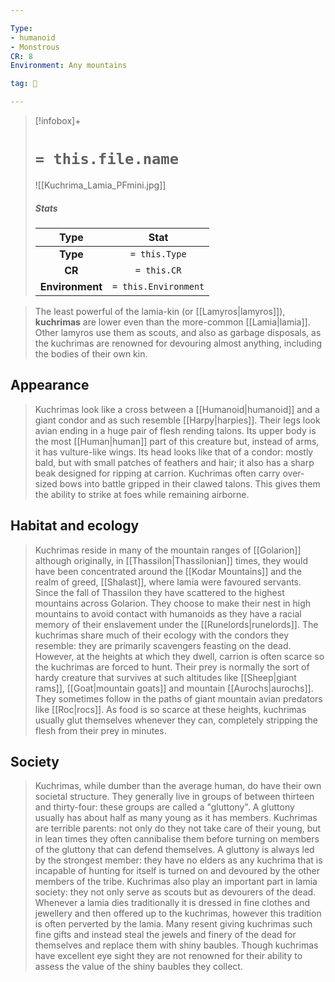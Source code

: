 ```yaml
---

Type:
- humanoid
- Monstrous
CR: 8
Environment: Any mountains

tag: 👹

---
```


> [!infobox]+
> #  `= this.file.name`
> ![[Kuchrima_Lamia_PFmini.jpg]]
> ##### Stats
> Type | Stat |
> :---:|:---:|
> **Type** | `= this.Type` |
> **CR** | `= this.CR` |
> **Environment** | `= this.Environment` |



> The least powerful of the lamia-kin (or [[Lamyros|lamyros]]), **kuchrimas** are lower even than the more-common [[Lamia|lamia]]. Other lamyros use them as scouts, and also as garbage disposals, as the kuchrimas are renowned for devouring almost anything, including the bodies of their own kin.



## Appearance

> Kuchrimas look like a cross between a [[Humanoid|humanoid]] and a giant condor and as such resemble [[Harpy|harpies]]. Their legs look avian ending in a huge pair of flesh rending talons. Its upper body is the most [[Human|human]] part of this creature but, instead of arms, it has vulture-like wings. Its head looks like that of a condor: mostly bald, but with small patches of feathers and hair; it also has a sharp beak designed for ripping at carrion. Kuchrimas often carry over-sized bows into battle gripped in their clawed talons. This gives them the ability to strike at foes while remaining airborne.


## Habitat and ecology

> Kuchrimas reside in many of the mountain ranges of [[Golarion]] although originally, in [[Thassilon|Thassilonian]] times, they would have been concentrated around the [[Kodar Mountains]] and the realm of greed, [[Shalast]], where lamia were favoured servants. Since the fall of Thassilon they have scattered to the highest mountains across Golarion. They choose to make their nest in high mountains to avoid contact with humanoids as they have a racial memory of their enslavement under the [[Runelords|runelords]].
> The kuchrimas share much of their ecology with the condors they resemble: they are primarily scavengers feasting on the dead. However, at the heights at which they dwell, carrion is often scarce so the kuchrimas are forced to hunt. Their prey is normally the sort of hardy creature that survives at such altitudes like [[Sheep|giant rams]], [[Goat|mountain goats]] and mountain [[Aurochs|aurochs]]. They sometimes follow in the paths of giant mountain avian predators like [[Roc|rocs]]. As food is so scarce at these heights, kuchrimas usually glut themselves whenever they can, completely stripping the flesh from their prey in minutes.


## Society

> Kuchrimas, while dumber than the average human, do have their own societal structure. They generally live in groups of between thirteen and thirty-four: these groups are called a "gluttony". A gluttony usually has about half as many young as it has members. Kuchrimas are terrible parents: not only do they not take care of their young, but in lean times they often cannibalise them before turning on members of the gluttony that can defend themselves. A gluttony is always led by the strongest member: they have no elders as any kuchrima that is incapable of hunting for itself is turned on and devoured by the other members of the tribe.
> Kuchrimas also play an important part in lamia society: they not only serve as scouts but as devourers of the dead. Whenever a lamia dies traditionally it is dressed in fine clothes and jewellery and then offered up to the kuchrimas, however this tradition is often perverted by the lamia. Many resent giving kuchrimas such fine gifts and instead steal the jewels and finery of the dead for themselves and replace them with shiny baubles. Though kuchrimas have excellent eye sight they are not renowned for their ability to assess the value of the shiny baubles they collect.







